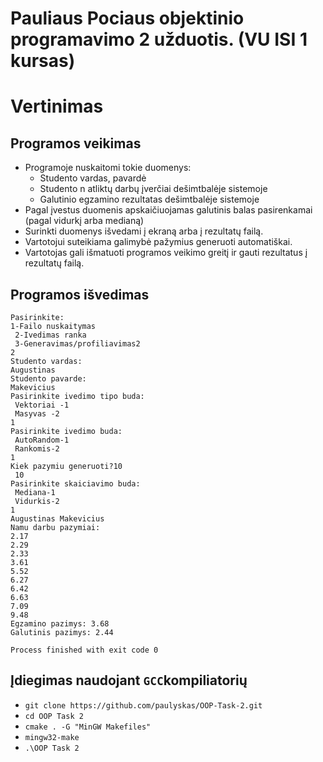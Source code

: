 # Pauliaus Pociaus objektinio programavimo 2 užduotis. (VU ISI 1 kursas)

# Vertinimas 

## Programos veikimas
- Programoje nuskaitomi tokie duomenys:
  - Studento vardas, pavardė
  - Studento n atliktų darbų įverčiai dešimtbalėje sistemoje
  - Galutinio egzamino rezultatas dešimtbalėje sistemoje
- Pagal įvestus duomenis apskaičiuojamas galutinis balas pasirenkamai (pagal vidurkį arba medianą)
- Surinkti duomenys išvedami į ekraną arba į rezultatų failą.
- Vartotojui suteikiama galimybė pažymius generuoti automatiškai.
- Vartotojas gali išmatuoti programos veikimo greitį ir gauti rezultatus į rezultatų failą.
## Programos išvedimas
```shell
Pasirinkite:
1-Failo nuskaitymas
 2-Ivedimas ranka
 3-Generavimas/profiliavimas2
2
Studento vardas:
Augustinas
Studento pavarde:
Makevicius
Pasirinkite ivedimo tipo buda:
 Vektoriai -1
 Masyvas -2
1
Pasirinkite ivedimo buda:
 AutoRandom-1
 Rankomis-2
1
Kiek pazymiu generuoti?10
 10
Pasirinkite skaiciavimo buda:
 Mediana-1
 Vidurkis-2
1
Augustinas Makevicius
Namu darbu pazymiai:
2.17
2.29
2.33
3.61
5.52
6.27
6.42
6.63
7.09
9.48
Egzamino pazimys: 3.68
Galutinis pazimys: 2.44

Process finished with exit code 0
```
## Įdiegimas naudojant `GCC`kompiliatorių 

- `git clone https://github.com/paulyskas/OOP-Task-2.git`
- `cd OOP Task 2`
- `cmake . -G "MinGW Makefiles"`
- `mingw32-make`
- `.\OOP Task 2`
